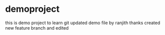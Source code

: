 # demoproject
this is demo project to learn git
updated demo file
by ranjith
thanks
created new feature branch and edited
